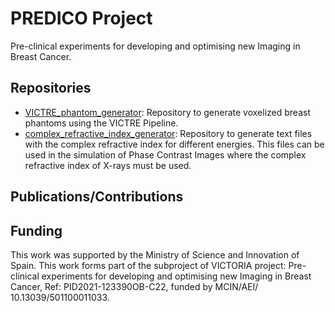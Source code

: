# PREDICO Project
Pre-clinical experiments for developing and optimising new Imaging in Breast Cancer.

## Repositories

* [VICTRE_phantom_generator](https://github.com/PREDICO-Project/VICTRE_phantom_generator): Repository to generate voxelized breast phantoms using the VICTRE Pipeline.
* [complex_refractive_index_generator](https://github.com/PREDICO-Project/complex_refractive_index_generator): Repository to generate text files with the complex refractive index for different energies. This files can be used in the simulation of Phase Contrast Images where the complex refractive index of X-rays must be used.

## Publications/Contributions


## Funding

This work was supported by the Ministry of Science and Innovation of Spain. This work forms part of the subproject of VICTORIA project: Pre-clinical experiments for developing and optimising new Imaging in Breast Cancer, Ref: PID2021-123390OB-C22, funded by MCIN/AEI/ 10.13039/501100011033.

